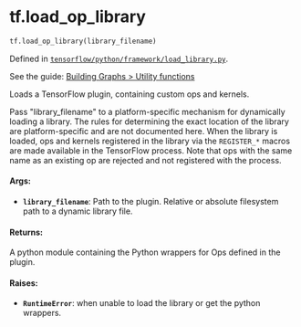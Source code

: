 <div itemscope itemtype="http://developers.google.com/ReferenceObject">
<meta itemprop="name" content="tf.load_op_library" />
</div>

# tf.load_op_library

``` python
tf.load_op_library(library_filename)
```



Defined in [`tensorflow/python/framework/load_library.py`](https://www.tensorflow.org/code/tensorflow/python/framework/load_library.py).

See the guide: [Building Graphs > Utility functions](../../../api_guides/python/framework.md#Utility_functions)

Loads a TensorFlow plugin, containing custom ops and kernels.

Pass "library_filename" to a platform-specific mechanism for dynamically
loading a library. The rules for determining the exact location of the
library are platform-specific and are not documented here. When the
library is loaded, ops and kernels registered in the library via the
`REGISTER_*` macros are made available in the TensorFlow process. Note
that ops with the same name as an existing op are rejected and not
registered with the process.

#### Args:

* <b>`library_filename`</b>: Path to the plugin.
    Relative or absolute filesystem path to a dynamic library file.


#### Returns:

A python module containing the Python wrappers for Ops defined in
the plugin.


#### Raises:

* <b>`RuntimeError`</b>: when unable to load the library or get the python wrappers.